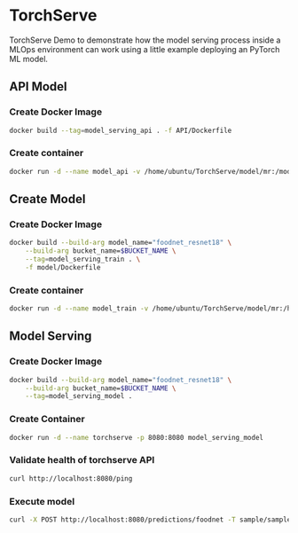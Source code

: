 # TorchServe
TorchServe Demo to demonstrate how the model serving process inside a MLOps environment can work using a little example deploying an PyTorch ML model.


## API Model 
### Create Docker Image
```bash
docker build --tag=model_serving_api . -f API/Dockerfile
```
### Create container
``` bash
docker run -d --name model_api -v /home/ubuntu/TorchServe/model/mr:/modelTrained -p 5000:5000 model_serving_api
```
## Create Model 
### Create Docker Image
``` bash
docker build --build-arg model_name="foodnet_resnet18" \
    --build-arg bucket_name=$BUCKET_NAME \
    --tag=model_serving_train . \
    -f model/Dockerfile
```
### Create container
``` bash
docker run -d --name model_train -v /home/ubuntu/TorchServe/model/mr:/home/model-server/modelTrained model_serving_train
```
## Model Serving 
### Create Docker Image
``` bash
docker build --build-arg model_name="foodnet_resnet18" \
    --build-arg bucket_name=$BUCKET_NAME \
    --tag=model_serving_model .
```
### Create Container
``` bash
docker run -d --name torchserve -p 8080:8080 model_serving_model
```
### Validate health of torchserve API
``` bash
curl http://localhost:8080/ping
```
### Execute model
``` bash
curl -X POST http://localhost:8080/predictions/foodnet -T sample/sample.jpg
```